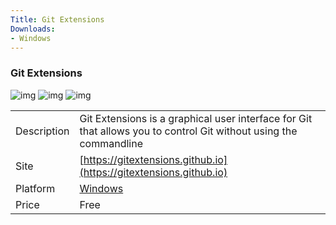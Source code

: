 ```yaml
---
Title: Git Extensions
Downloads:
- Windows
---
```


### Git Extensions

![img](http://placehold.it/200x150)
![img](http://placehold.it/200x150)
![img](http://placehold.it/200x150)

| | |
| --- | --- |
| Description | Git Extensions is a graphical user interface for Git that allows you to control Git without using the commandline |
| Site | [https://gitextensions.github.io](https://gitextensions.github.io) |
| Platform | [Windows](https://gitextensions.github.io) |
| Price | Free |

